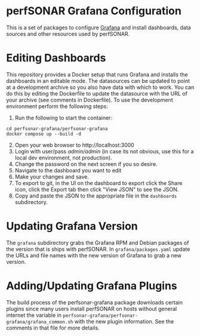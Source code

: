 # perfSONAR Grafana Configuration

This is a set of packages to configure [Grafana](https://grafana.com/) and install dashboards, data sources and other resources used by perfSONAR. 

# Editing Dashboards
This repository provides a Docker setup that runs Grafana and installs the dashboards in an editable mode. The datasources can be updated to point at a development archive so you also have data with which to work. You can do this by editing the Dockerfile to update the datasource with the URL of your archive (see comments in Dockerfile). To use the development environment perform the following steps:

1. Run the following to start the container:
```
cd perfsonar-grafana/perfsonar-grafana
docker compose up --build -d
```
2. Open your web browser to http://localhost:3000
3. Login with user/pass *admin/admin* (in case its not obvious, use this for a local dev environment, not production).
4. Change the password on the next screen if you so desire.
5. Navigate to the dashboard you want to edit
6. Make your changes and save.
7. To export to git, in the UI on the dashboard to export click the Share icon, click the Export tab then click "View JSON" to see the JSON.
8. Copy and paste the JSON to the appropriate file in the `dashboards` subdirectory.

# Updating Grafana Version
The `grafana` subdirectory grabs the Grafana RPM and Debian packages of the version that is ships with perfSONAR. In `grafana/packages.yaml` update the URLs and file names with the new version of Grafana to grab a new version.

# Adding/Updating Grafana Plugins
The build process of the perfsonar-grafana package downloads certain plugins since many users install perfSONAR on hosts without general internet the variable in `perfsonar-grafana/perfsonar-grafana/grafana_common.sh` with the new plugin information. See the comments in that file for more details.